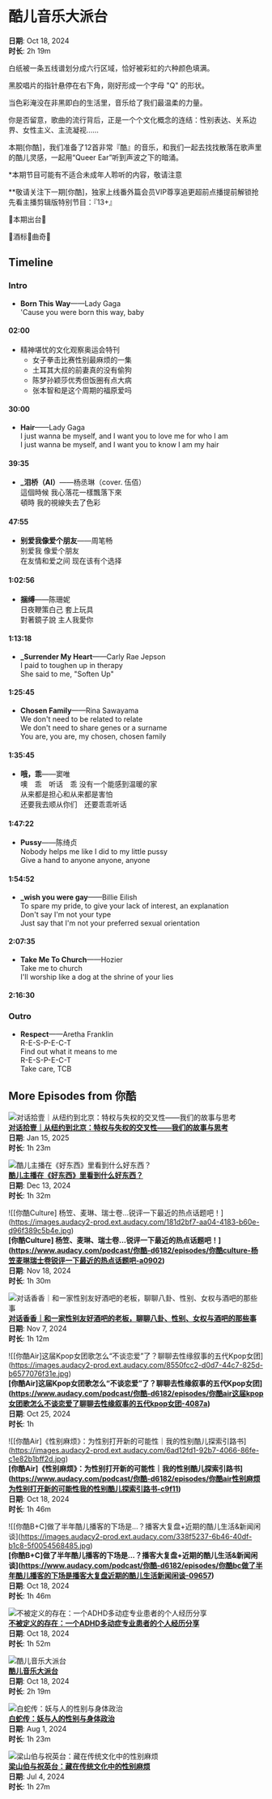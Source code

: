 # 酷儿音乐大派台

**日期**: Oct 18, 2024  
**时长**: 2h 19m  

白纸被一条五线谱划分成六行区域，恰好被彩虹的六种颜色填满。

黑胶唱片的指针悬停在右下角，刚好形成一个字母 "Q" 的形状。

当色彩淹没在非黑即白的生活里，音乐给了我们最温柔的力量。

你是否留意，歌曲的流行背后，正是一个个文化概念的连结：性别表达、关系边界、女性主义、主流凝视……

本期\[你酷\]，我们准备了12首非常『酷』的音乐，和我们一起去找找散落在歌声里的酷儿灵感，一起用“Queer Ear”听到声波之下的暗涌。

\*本期节目可能有不适合未成年人聆听的内容，敬请注意

\*\*敬请关注下一期\[你酷\]，独家上线番外篇会员VIP尊享追更超前点播提前解锁抢先看主播剪辑版特别节目：『13+』

🎵本期出台🎵

🎤酒标🎤曲奇🎤

## Timeline

### Intro

- **Born This Way**——Lady Gaga  
  'Cause you were born this way, baby  

#### 02:00  

- 精神堪忧的文化观察奥运会特刊  
  - 女子拳击比赛性别最麻烦的一集  
  - 土耳其大叔的前妻真的没有偷狗  
  - 陈梦孙颖莎优秀但饭圈有点大病  
  - 张本智和是这个周期的福原爱吗  

#### 30:00  

- **Hair**——Lady Gaga  
  I just wanna be myself, and I want you to love me for who I am  
  I just wanna be myself, and I want you to know I am my hair  

#### 39:35  

- **_泪桥（AI）**——杨丞琳（cover. 伍佰）  
  這個時候 我心落花一樣飄落下來  
  頓時 我的視線失去了色彩  

#### 47:55  

- **别爱我像爱个朋友**——周笔畅  
  别爱我 像爱个朋友  
  在友情和爱之间 现在该有个选择  

#### 1:02:56  

- **捆缚**——陈珊妮  
  日夜鞭策白己 套上玩具  
  對著鏡子說 主人我愛你  

#### 1:13:18  

- **_Surrender My Heart**——Carly Rae Jepson  
  I paid to toughen up in therapy  
  She said to me, "Soften Up"  

#### 1:25:45  

- **Chosen Family**——Rina Sawayama  
  We don't need to be related to relate  
  We don't need to share genes or a surname  
  You are, you are, my chosen, chosen family  

#### 1:35:45  

- **哦，乖**——窦唯  
  噢　乖　听话　乖 没有一个能感到温暖的家  
  从来都是担心和从来都是害怕  
  还要我去顺从你们　还要乖乖听话  

#### 1:47:22  

- **Pussy**——陈绮贞  
  Nobody helps me like I did to my little pussy  
  Give a hand to anyone anyone, anyone  

#### 1:54:52  

- **_wish you were gay**——Billie Eilish  
  To spare my pride, to give your lack of interest, an explanation  
  Don't say I'm not your type  
  Just say that I'm not your preferred sexual orientation  

#### 2:07:35  

- **Take Me To Church**——Hozier  
  Take me to church  
  I'll worship like a dog at the shrine of your lies  

#### 2:16:30  

### Outro

- **Respect**——Aretha Franklin  
  R-E-S-P-E-C-T  
  Find out what it means to me  
  R-E-S-P-E-C-T  
  Take care, TCB  

## More Episodes from 你酷

![对话拾壹｜从纽约到北京：特权与失权的交叉性——我们的故事与思考](https://images.audacy2-prod.ext.audacy.com/93df3cee-b561-49d3-94be-d2fd3ae4ae17.jpg)  
**[对话拾壹｜从纽约到北京：特权与失权的交叉性——我们的故事与思考](https://www.audacy.com/podcast/你酷-d6182/episodes/对话拾壹从纽约到北京特权与失权的交叉性我们的故事与思考-432d8)**  
**日期**: Jan 15, 2025  
**时长**: 1h 23m  

![酷儿主播在《好东西》里看到什么好东西？](https://images.audacy2-prod.ext.audacy.com/29c04203-773c-45ce-ba4e-6a14e3898aff.jpg)  
**[酷儿主播在《好东西》里看到什么好东西？](https://www.audacy.com/podcast/你酷-d6182/episodes/酷儿主播在好东西里看到什么好东西-52228)**  
**日期**: Dec 13, 2024  
**时长**: 1h 32m  

![\[你酷Culture] 杨笠、麦琳、瑞士卷…锐评一下最近的热点话题吧！](https://images.audacy2-prod.ext.audacy.com/181d2bf7-aa04-4183-b60e-d96f389c5b4e.jpg)  
**[你酷Culture] 杨笠、麦琳、瑞士卷…锐评一下最近的热点话题吧！](https://www.audacy.com/podcast/你酷-d6182/episodes/你酷culture-杨笠麦琳瑞士卷锐评一下最近的热点话题吧-a0902)**  
**日期**: Nov 18, 2024  
**时长**: 1h 30m  

![对话香香｜和一家性别友好酒吧的老板，聊聊八卦、性别、女权与酒吧的那些事](https://images.audacy2-prod.ext.audacy.com/76d56415-acc9-4353-828c-13d08c7cb2f1.jpg)  
**[对话香香｜和一家性别友好酒吧的老板，聊聊八卦、性别、女权与酒吧的那些事](https://www.audacy.com/podcast/你酷-d6182/episodes/对话香香和一家性别友好酒吧的老板聊聊八卦性别女权与酒吧的那些事-fed45)**  
**日期**: Nov 7, 2024  
**时长**: 1h 12m  

![\[你酷Air]这届Kpop女团歌怎么“不谈恋爱”了？聊聊去性缘叙事的五代Kpop女团](https://images.audacy2-prod.ext.audacy.com/8550fcc2-d0d7-44c7-825d-b6577076f31e.jpg)  
**[你酷Air]这届Kpop女团歌怎么“不谈恋爱”了？聊聊去性缘叙事的五代Kpop女团](https://www.audacy.com/podcast/你酷-d6182/episodes/你酷air这届kpop女团歌怎么不谈恋爱了聊聊去性缘叙事的五代kpop女团-4087a)**  
**日期**: Oct 25, 2024  
**时长**: 1h  

![\[你酷Air]《性别麻烦》：为性别打开新的可能性｜我的性别酷儿探索引路书](https://images.audacy2-prod.ext.audacy.com/6ad12fd1-92b7-4066-86fe-c1e82b1bff2d.jpg)  
**[你酷Air]《性别麻烦》：为性别打开新的可能性｜我的性别酷儿探索引路书](https://www.audacy.com/podcast/你酷-d6182/episodes/你酷air性别麻烦为性别打开新的可能性我的性别酷儿探索引路书-c9f11)**  
**日期**: Oct 18, 2024  
**时长**: 1h 46m  

![\[你酷B+C]做了半年酷儿播客的下场是…？播客大复盘+近期的酷儿生活&新闻闲谈](https://images.audacy2-prod.ext.audacy.com/338f5237-6b46-40df-b1c8-5f0054568485.jpg)  
**[你酷B+C]做了半年酷儿播客的下场是…？播客大复盘+近期的酷儿生活&新闻闲谈](https://www.audacy.com/podcast/你酷-d6182/episodes/你酷bc做了半年酷儿播客的下场是播客大复盘近期的酷儿生活新闻闲谈-09657)**  
**日期**: Oct 18, 2024  
**时长**: 1h 46m  

![不被定义的存在：一个ADHD多动症专业患者的个人经历分享](https://images.audacy2-prod.ext.audacy.com/c872b306-4a1a-40a7-a34c-0ee3c1164889.jpg)  
**[不被定义的存在：一个ADHD多动症专业患者的个人经历分享](https://www.audacy.com/podcast/你酷-d6182/episodes/不被定义的存在一个adhd多动症专业患者的个人经历分享-fd214)**  
**日期**: Oct 18, 2024  
**时长**: 1h 52m  

![酷儿音乐大派台](https://images.audacy2-prod.ext.audacy.com/9db10230-02a5-4e4e-a140-75f4943821f8.jpg)  
**[酷儿音乐大派台](https://www.audacy.com/podcast/你酷-d6182/episodes/酷儿音乐大派台-fee5b)**  
**日期**: Oct 18, 2024  
**时长**: 2h 19m  

![白蛇传：妖与人的性别与身体政治](https://images.audacy2-prod.ext.audacy.com/96ff4035-58d7-4811-b626-0b341eaa22c3.jpg)  
**[白蛇传：妖与人的性别与身体政治](https://www.audacy.com/podcast/你酷-d6182/episodes/白蛇传妖与人的性别与身体政治-9251f)**  
**日期**: Aug 1, 2024  
**时长**: 1h 23m  

![梁山伯与祝英台：藏在传统文化中的性别麻烦](https://images.audacy2-prod.ext.audacy.com/d3edb349-300a-4a43-a016-903900c349b8.jpg)  
**[梁山伯与祝英台：藏在传统文化中的性别麻烦](https://www.audacy.com/podcast/你酷-d6182/episodes/梁山伯与祝英台藏在传统文化中的性别麻烦-5516a)**  
**日期**: Jul 4, 2024  
**时长**: 1h 27m  